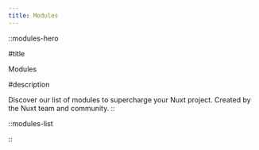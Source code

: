 ```yaml
---
title: Modules
---
```


::modules-hero

#title

Modules

#description

Discover our list of modules to supercharge your Nuxt project. Created by the Nuxt team and community.
::

::modules-list

::

